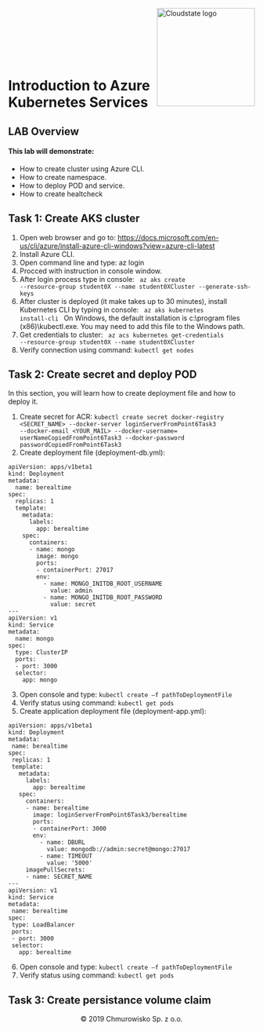 <img src="../../img/logo.jpg" alt="Cloudstate logo" width="200" align="right">
<br><br>
<br><br>
<br><br>

# Introduction to Azure Kubernetes Services

## LAB Overview

#### This lab will demonstrate:
* How to create cluster using Azure CLI.
* How to create namespace.
* How to deploy POD and service.
* How to create healtcheck

## Task 1: Create AKS cluster

1. Open web browser and go to: https://docs.microsoft.com/en-us/cli/azure/install-azure-cli-windows?view=azure-cli-latest 
2. Install Azure CLI. 
3. Open command line and type: az login 
4. Procced with instruction in console window. 
5. After login process type in console: <code> az aks create --resource-group student0X --name student0XCluster --generate-ssh-keys </code>
6. After cluster is deployed (it make takes up to 30 minutes), install Kubernetes CLI by typing in console: <code> az aks kubernetes install-cli </code> On Windows, the default installation is c:\program files (x86)\kubectl.exe. You may need to add this file to the Windows path. 
7. Get credentials to cluster: <code> az acs kubernetes get-credentials --resource-group student0X --name student0XCluster </code>
8. Verify connection using command: <code>kubectl get nodes </code>

## Task 2: Create secret and deploy POD

In this section, you will learn how to create deployment file and how to deploy it. 
 
1. Create secret for ACR: <code>kubectl create secret docker-registry <SECRET_NAME> --docker-server loginServerFromPoint6Task3 --docker-email <YOUR_MAIL> --docker-username= userNameCopiedFromPoint6Task3 --docker-password passwordCopiedFromPoint6Task3 </code>
2. Create deployment file (deployment-db.yml): 
```
apiVersion: apps/v1beta1 
kind: Deployment 
metadata: 
  name: berealtime 
spec: 
  replicas: 1 
  template: 
    metadata: 
      labels: 
        app: berealtime 
    spec: 
      containers: 
      - name: mongo 
        image: mongo 
        ports: 
        - containerPort: 27017 
        env:
          - name: MONGO_INITDB_ROOT_USERNAME
            value: admin
          - name: MONGO_INITDB_ROOT_PASSWORD
            value: secret
---
apiVersion: v1 
kind: Service 
metadata: 
  name: mongo 
spec: 
  type: ClusterIP 
  ports: 
  - port: 3000 
  selector: 
    app: mongo 
```
 3. Open console and type: <code>kubectl create –f pathToDeploymentFile </code>
 4. Verify status using command: <code>kubectl get pods</code>
 5. Create application deployment file (deployment-app.yml):
 ```
apiVersion: apps/v1beta1 
kind: Deployment 
metadata: 
  name: berealtime 
spec: 
  replicas: 1 
  template: 
    metadata: 
      labels: 
        app: berealtime 
    spec: 
      containers: 
      - name: berealtime 
        image: loginServerFromPoint6Task3/berealtime 
        ports: 
        - containerPort: 3000 
        env:
          - name: DBURL
            value: mongodb://admin:secret@mongo:27017
          - name: TIMEOUT
            value: '5000'
      imagePullSecrets: 
      - name: SECRET_NAME
---
apiVersion: v1 
kind: Service 
metadata: 
  name: berealtime 
spec: 
  type: LoadBalancer
  ports: 
  - port: 3000 
  selector: 
    app: berealtime 
```
 6. Open console and type: <code>kubectl create –f pathToDeploymentFile </code>
 7. Verify status using command: <code>kubectl get pods</code>

## Task 3: Create persistance volume claim
 
<center><p>&copy; 2019 Chmurowisko Sp. z o.o.<p></center>
